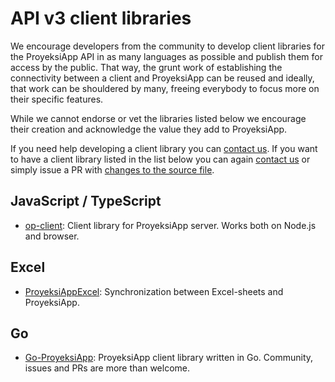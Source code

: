 # API v3 client libraries

We encourage developers from the community to develop client libraries for the ProyeksiApp API in as many languages as possible and publish them for access by the public. That way, the grunt work of establishing the connectivity between a client and ProyeksiApp can be reused and ideally, that work can be shouldered by many, freeing everybody to focus more on their specific features.

While we cannot endorse or vet the libraries listed below we encourage their creation and acknowledge the value they add to ProyeksiApp.

If you need help developing a client library you can [contact us](mailto:support@openproject.com). If you want to have a client library listed in the list below you can again [contact us](mailto:support@openproject.com) or simply issue a PR with [changes to the source file](https://github.com/opf/openproject/blob/dev/docs/api/apiv3/client-libraries/README.md).


## JavaScript / TypeScript

* [op-client](https://www.npmjs.com/package/op-client): Client library for ProyeksiApp server. Works both on Node.js and browser.

## Excel

* [ProyeksiAppExcel](https://github.com/opf/ProyeksiAppExcel): Synchronization between Excel-sheets and ProyeksiApp.

## Go

* [Go-ProyeksiApp](https://github.com/manuelbcd/go-openproject): ProyeksiApp client library written in Go. Community, issues and PRs are more than welcome.
